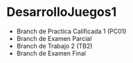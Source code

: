 # DesarrolloJuegos1

 - Branch de Practica Calificada 1 (PC01)
 - Branch de Examen Parcial
 - Branch de Trabajo 2 (TB2)
 - Branch de Examen Final
